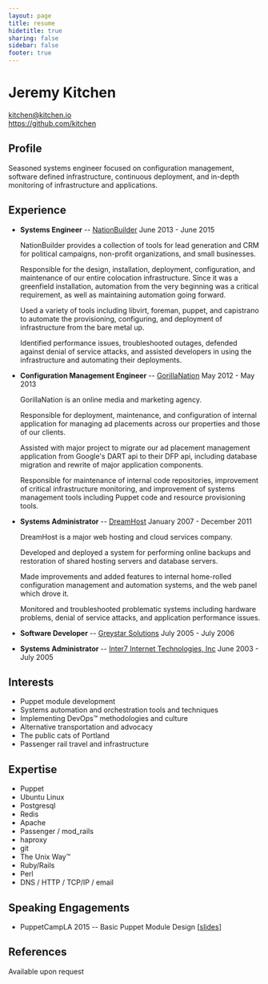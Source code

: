 ```yaml
---
layout: page
title: resume
hidetitle: true
sharing: false
sidebar: false
footer: true
---
```



Jeremy Kitchen
==============

kitchen@kitchen.io  
https://github.com/kitchen  

Profile
-------

Seasoned systems engineer focused on configuration management, software defined infrastructure, continuous deployment, and in-depth monitoring of infrastructure and applications.

Experience
----------

* **Systems Engineer** -- [NationBuilder](https://nationbuilder.com/)
    June 2013 - June 2015

    NationBuilder provides a collection of tools for lead generation and CRM for political campaigns, non-profit organizations, and small businesses.

    Responsible for the design, installation, deployment, configuration, and maintenance of our entire colocation infrastructure. Since it was a greenfield installation, automation from the very beginning was a critical requirement, as well as maintaining automation going forward.

    Used a variety of tools including libvirt, foreman, puppet, and capistrano to automate the provisioning, configuring, and deployment of infrastructure from the bare metal up.

    Identified performance issues, troubleshooted outages, defended against denial of service attacks, and assisted developers in using the infrastructure and automating their deployments.

* **Configuration Management Engineer** -- [GorillaNation](http://gorillanation.com)
    May 2012 - May 2013

    GorillaNation is an online media and marketing agency.

    Responsible for deployment, maintenance, and configuration of internal application for managing ad placements across our properties and those of our clients.

    Assisted with major project to migrate our ad placement management application from Google's DART api to their DFP api, including database migration and rewrite of major application components.

    Responsible for maintenance of internal code repositories, improvement of critical infrastructure monitoring, and improvement of systems management tools including Puppet code and resource provisioning tools.

* **Systems Administrator** -- [DreamHost](https://dreamhost.com/)
    January 2007 - December 2011

    DreamHost is a major web hosting and cloud services company.

    Developed and deployed a system for performing online backups and restoration of shared hosting servers and database servers.

    Made improvements and added features to internal home-rolled configuration management and automation systems, and the web panel which drove it.

    Monitored and troubleshooted problematic systems including hardware problems, denial of service attacks, and application performance issues.

* **Software Developer** -- [Greystar Solutions](http://gss.us)
    July 2005 - July 2006

* **Systems Administrator** -- [Inter7 Internet Technologies, Inc](https://www.inter7.com)
    June 2003 - July 2005


Interests
---------

* Puppet module development
* Systems automation and orchestration tools and techniques
* Implementing DevOps™ methodologies and culture
* Alternative transportation and advocacy
* The public cats of Portland
* Passenger rail travel and infrastructure

Expertise
------

* Puppet
* Ubuntu Linux
* Postgresql
* Redis
* Apache
* Passenger / mod_rails
* haproxy
* git
* The Unix Way™
* Ruby/Rails
* Perl
* DNS / HTTP / TCP/IP / email

Speaking Engagements
--------------------

* PuppetCampLA 2015 -- Basic Puppet Module Design \[[slides](http://www.slideshare.net/jeremykitchen/puppetcamp-module-design-talk)\]

References
----------

Available upon request
